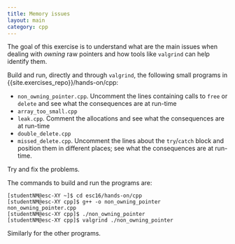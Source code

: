 ```yaml
---
title: Memory issues
layout: main
category: cpp
---
```


The goal of this exercise is to understand what are the main issues
when dealing with _owning_ raw pointers and how tools like `valgrind`
can help identify them.

Build and run, directly and through `valgrind`, the following small
programs in {{site.exercises_repo}}/hands-on/cpp:

* `non_owning_pointer.cpp`. Uncomment the lines containing calls to
  `free` or `delete` and see what the consequences are at run-time
* `array_too_small.cpp`
* `leak.cpp`. Comment the allocations and see what the consequences
  are at run-time
* `double_delete.cpp`
* `missed_delete.cpp`. Uncomment the lines about the `try`/`catch`
  block and position them in different places; see what the
  consequences are at run-time.

Try and fix the problems.

The commands to build and run the programs are:

    [studentNM@esc-XY ~]$ cd esc16/hands-on/cpp
    [studentNM@esc-XY cpp]$ g++ -o non_owning_pointer non_owning_pointer.cpp
    [studentNM@esc-XY cpp]$ ./non_owning_pointer
    [studentNM@esc-XY cpp]$ valgrind ./non_owning_pointer

Similarly for the other programs.
